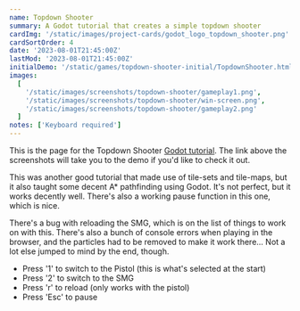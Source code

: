 ```yaml
---
name: Topdown Shooter
summary: A Godot tutorial that creates a simple topdown shooter
cardImg: '/static/images/project-cards/godot_logo_topdown_shooter.png'
cardSortOrder: 4
date: '2023-08-01T21:45:00Z'
lastMod: '2023-08-01T21:45:00Z'
initialDemo: '/static/games/topdown-shooter-initial/TopdownShooter.html'
images:
  [
    '/static/images/screenshots/topdown-shooter/gameplay1.png',
    '/static/images/screenshots/topdown-shooter/win-screen.png',
    '/static/images/screenshots/topdown-shooter/gameplay2.png'
  ]
notes: ['Keyboard required']
---
```


This is the page for the Topdown Shooter [Godot tutorial][1]. The link above the screenshots will take you to the demo if you'd like to check it out.

This was another good tutorial that made use of tile-sets and tile-maps, but it also taught some decent A\* pathfinding using Godot. It's not perfect,
but it works decently well. There's also a working pause function in this one, which is nice.

There's a bug with reloading the SMG, which is on the list of things to work on with this. There's also a bunch of console errors when
playing in the browser, and the particles had to be removed to make it work there... Not a lot else jumped to mind by the end, though.

- Press '1' to switch to the Pistol (this is what's selected at the start)
- Press '2' to switch to the SMG
- Press 'r' to reload (only works with the pistol)
- Press 'Esc' to pause

[1]: https://www.youtube.com/playlist?list=PLpwc3ughKbZexDyPexHN2MXLliKAovkpl
